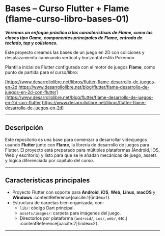 # Bases – Curso Flutter + Flame (flame-curso-libro-bases-01)

***Veremos un enfoque práctico a las características de Flame, como las clases tipo Game, componentes principales de Flame, entrada de teclado, tap y colisiones.***

Este proyecto creamos las bases de un juego en 2D con coliciones y desplazamiento caminando vertical y horizontal estilo Pokemon.

Plantilla inicial de Flutter configurada con el motor de juegos **Flame**, como punto de partida para el curso/libro:

[https://www.desarrollolibre.net/libros/flutter-flame-desarrollo-de-juegos-en-2d
https://www.desarrollolibre.net/blog/flutter/flame-desarrollo-de-juegos-en-2d-con-flutter](https://www.desarrollolibre.net/blog/flutter/flame-desarrollo-de-juegos-en-2d-con-flutter
https://www.desarrollolibre.net/libros/flutter-flame-desarrollo-de-juegos-en-2d)

---

##  Descripción

Este repositorio es una base para comenzar a desarrollar videojuegos usando **Flutter** junto con **Flame**, la librería de desarrollo de juegos para Flutter. El proyecto está preparado para múltiples plataformas (Android, iOS, Web y escritorio) y listo para que se le añadan mecánicas de juego, assets y lógica diferenciada por capítulo del curso.

---

##  Características principales

- Proyecto Flutter con soporte para **Android**, **iOS**, **Web**, **Linux**, **macOS** y **Windows** :contentReference[oaicite:1]{index=1}.  
- Estructura de carpetas bien organizada, con:
  - `lib/`: código Dart principal.
  - `assets/images/`: carpeta para imágenes del juego.
  - Directorios por plataforma (`android/`, `ios/`, `web/`, etc.) :contentReference[oaicite:2]{index=2}.

---

